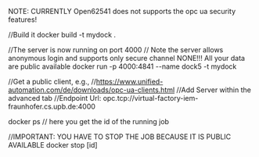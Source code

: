 NOTE: CURRENTLY Open62541 does not supports the opc ua security features! 

//Build it
docker build -t mydock . 

//The server is now running on port 4000
// Note the server allows anonymous login and supports only secure channel NONE!!! All your data are public available
docker run -p 4000:4841 --name dock5 -t mydock

//Get a public client, e.g., 
//https://www.unified-automation.com/de/downloads/opc-ua-clients.html
//Add Server within the advanced tab
//Endpoint Url: opc.tcp://virtual-factory-iem-fraunhofer.cs.upb.de:4000

docker ps // here you get the id of the running job

//IMPORTANT: YOU HAVE TO STOP THE JOB BECAUSE IT IS PUBLIC AVAILABLE
docker stop [id]
